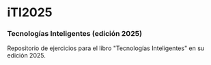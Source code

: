 # iTI2025
### Tecnologías Inteligentes (edición 2025)

Repositorio de ejercicios para el libro "Tecnologías Inteligentes" en su
edición 2025.

